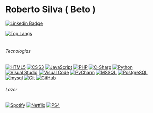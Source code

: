 # Roberto Silva ( Beto )
[![Linkedin Badge](https://img.shields.io/badge/-LinkedIn-blue?style=social&logo=Linkedin&logoColor=0A66c2&link=https://www.linkedin.com/in/fcorobertodasilva/)](https://www.linkedin.com/in/fcorobertodasilva/)


[![Top Langs](https://github-readme-stats.vercel.app/api/top-langs/?username=beto-frs&hide=TeX&layout=compact)](#)




#
###### *Tecnologias*
[![HTML5](https://img.shields.io/badge/-HTML5-E34F26?style=flat&logo=html5&logoColor=white)](#Tecnologias)  [![CSS3](https://img.shields.io/badge/-CSS3-1572B6?style=flat&logo=css3)](#Tecnologias)      [![JavaScript](https://img.shields.io/badge/-JavaScript-black?style=flat&logo=javascript)](#Tecnologias) [![PHP](https://img.shields.io/badge/-PHP-DCDCDC?style=flat&logo=php&logoColor=777bb4)](#Tecnologias)    [![C-Sharp](https://img.shields.io/badge/-.NET-8B008B?style=flat&logo=c-sharp)](#Tecnologias)    [![Python](https://img.shields.io/badge/-Python%20-3776AB?style=flat&logo=python&logoColor=white)](#Tecnologias) [![Visual Studio](https://img.shields.io/badge/-Visual%20Studio-5C2D91?style=flat&logo=Visual%20Studio)](#Tecnologias) [![Visual Code](https://img.shields.io/badge/-Visual%20Code-007ACC?style=flat&logo=Visual%20Studio%20Code)](#Tecnologias)  [![PyCharm](https://img.shields.io/badge/-PyCharm-000000?style=flat&logo=PyCharm&logoColor=yellow)](#Tecnologias)   [![MSSQL](https://img.shields.io/badge/-SQL%20Server-cc2927?style=flat&logo=microsoft-sql-server)](#Tecnologias)     [![PostgreSQL](https://img.shields.io/badge/-PostgreSql-191970?style=flat&logo=postgreSQL&logoColor=lightblue)](#Tecnologias)      [![mysql](https://img.shields.io/badge/-MySQL-DCDCDC?style=flat&logo=mysql)](#Tecnologias)   [![Git](https://img.shields.io/badge/-Git-black?style=flat&logo=git)](#Tecnologias)    [![GitHub](https://img.shields.io/badge/-GitHub-181717?style=flat&logo=github)](#Tecnologias)      

###### *Lazer*
[![Spotify](https://img.shields.io/badge/-Spotify-black?style=flat&logo=spotify)](#Lazer)    [![Netflix](https://img.shields.io/badge/-Netflix-black?style=flat&logo=netflix&logoColor=e50914)](#Lazer)     [![PS4](https://img.shields.io/badge/-Playstation%204-black?style=flat&logo=playstation-4&logoColor=white)](#Lazer)
